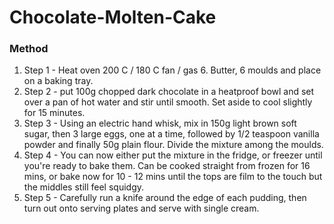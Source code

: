 # Chocolate-Molten-Cake

### Method

1. Step 1 - Heat oven 200 C / 180 C fan / gas 6. Butter, 6 moulds and place on a baking tray.
2. Step 2 - put 100g  chopped dark chocolate in a heatproof bowl and set over a pan of hot water and stir until smooth. Set aside to cool slightly for 15 minutes.
3. Step 3 - Using an electric hand whisk, mix in 150g light brown soft sugar, then 3 large eggs, one at a time, followed by 1/2 teaspoon vanilla powder and finally 50g plain flour. Divide the mixture among the moulds.
4. Step 4 - You can now either put the mixture in the fridge, or freezer until you're ready to bake them. Can be cooked straight from frozen for 16 mins, or bake now for 10 - 12 mins until the tops are film to the touch but the middles still feel squidgy.
5. Step 5 - Carefully run a knife around the edge of each pudding, then turn out onto serving plates and serve with single cream. 